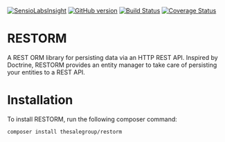 [![SensioLabsInsight](https://insight.sensiolabs.com/projects/3db69428-3a60-4452-98cd-03f23f388e22/mini.png)](https://insight.sensiolabs.com/projects/3db69428-3a60-4452-98cd-03f23f388e22)
[![GitHub version](https://badge.fury.io/gh/thesalegroup%2Frestorm.svg)](https://badge.fury.io/gh/thesalegroup%2Frestorm)
[![Build Status](https://travis-ci.org/thesalegroup/restorm.svg?branch=master)](https://travis-ci.org/thesalegroup/restorm)
[![Coverage Status](https://coveralls.io/repos/github/thesalegroup/restorm/badge.svg?branch=master)](https://coveralls.io/github/thesalegroup/restorm?branch=master)

# RESTORM

A REST ORM library for persisting data via an HTTP REST API. Inspired by Doctrine,
RESTORM provides an entity manager to take care of persisting your entities to
a REST API.


# Installation

To install RESTORM, run the following composer command:

```composer install thesalegroup/restorm```